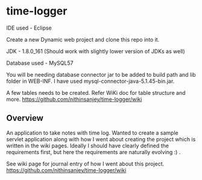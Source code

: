 # time-logger

IDE used - Eclipse

Create a new Dynamic web project and clone this repo into it.

JDK - 1.8.0_161 (Should work with slightly lower version of JDKs as well)

Database used - MySQL57

You will be needing database connector jar to be added to build path and lib folder in WEB-INF. I have used mysql-connector-java-5.1.45-bin.jar. 

A few tables needs to be created. Refer WiKi doc for table structure and more. https://github.com/nithinsanjey/time-logger/wiki

## Overview
An application to take notes with time log. Wanted to create a sample servlet application along with how I went about creating the project which is written in the wiki pages.
Ideally I should have clearly defined the requirements first, but here the requirements are naturally evolving :) .

See wiki page for journal entry of how I went about this project.
https://github.com/nithinsanjey/time-logger/wiki
